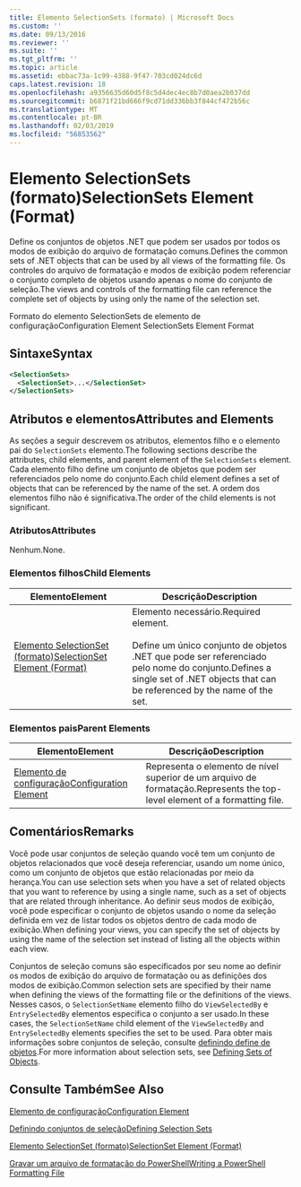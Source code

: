 ```yaml
---
title: Elemento SelectionSets (formato) | Microsoft Docs
ms.custom: ''
ms.date: 09/13/2016
ms.reviewer: ''
ms.suite: ''
ms.tgt_pltfrm: ''
ms.topic: article
ms.assetid: ebbac73a-1c99-4388-9f47-703cd024dc6d
caps.latest.revision: 18
ms.openlocfilehash: a9356635d60d5f8c5d4dec4ec8b7d0aea2b037dd
ms.sourcegitcommit: b6871f21bd666f9cd71dd336bb3f844cf472b56c
ms.translationtype: MT
ms.contentlocale: pt-BR
ms.lasthandoff: 02/03/2019
ms.locfileid: "56853562"
---
```

# <a name="selectionsets-element-format"></a><span data-ttu-id="e9f60-102">Elemento SelectionSets (formato)</span><span class="sxs-lookup"><span data-stu-id="e9f60-102">SelectionSets Element (Format)</span></span>

<span data-ttu-id="e9f60-103">Define os conjuntos de objetos .NET que podem ser usados por todos os modos de exibição do arquivo de formatação comuns.</span><span class="sxs-lookup"><span data-stu-id="e9f60-103">Defines the common sets of .NET objects that can be used by all views of the formatting file.</span></span> <span data-ttu-id="e9f60-104">Os controles do arquivo de formatação e modos de exibição podem referenciar o conjunto completo de objetos usando apenas o nome do conjunto de seleção.</span><span class="sxs-lookup"><span data-stu-id="e9f60-104">The views and controls of the formatting file can reference the complete set of objects by using only the name of the selection set.</span></span>

<span data-ttu-id="e9f60-105">Formato do elemento SelectionSets de elemento de configuração</span><span class="sxs-lookup"><span data-stu-id="e9f60-105">Configuration Element SelectionSets Element Format</span></span>

## <a name="syntax"></a><span data-ttu-id="e9f60-106">Sintaxe</span><span class="sxs-lookup"><span data-stu-id="e9f60-106">Syntax</span></span>

```xml
<SelectionSets>
  <SelectionSet>...</SelectionSet>
</SelectionSets>
```

## <a name="attributes-and-elements"></a><span data-ttu-id="e9f60-107">Atributos e elementos</span><span class="sxs-lookup"><span data-stu-id="e9f60-107">Attributes and Elements</span></span>

<span data-ttu-id="e9f60-108">As seções a seguir descrevem os atributos, elementos filho e o elemento pai do `SelectionSets` elemento.</span><span class="sxs-lookup"><span data-stu-id="e9f60-108">The following sections describe the attributes, child elements, and parent element of the `SelectionSets` element.</span></span> <span data-ttu-id="e9f60-109">Cada elemento filho define um conjunto de objetos que podem ser referenciados pelo nome do conjunto.</span><span class="sxs-lookup"><span data-stu-id="e9f60-109">Each child element defines a set of objects that can be referenced by the name of the set.</span></span> <span data-ttu-id="e9f60-110">A ordem dos elementos filho não é significativa.</span><span class="sxs-lookup"><span data-stu-id="e9f60-110">The order of the child elements is not significant.</span></span>

### <a name="attributes"></a><span data-ttu-id="e9f60-111">Atributos</span><span class="sxs-lookup"><span data-stu-id="e9f60-111">Attributes</span></span>

<span data-ttu-id="e9f60-112">Nenhum.</span><span class="sxs-lookup"><span data-stu-id="e9f60-112">None.</span></span>

### <a name="child-elements"></a><span data-ttu-id="e9f60-113">Elementos filhos</span><span class="sxs-lookup"><span data-stu-id="e9f60-113">Child Elements</span></span>

|<span data-ttu-id="e9f60-114">Elemento</span><span class="sxs-lookup"><span data-stu-id="e9f60-114">Element</span></span>|<span data-ttu-id="e9f60-115">Descrição</span><span class="sxs-lookup"><span data-stu-id="e9f60-115">Description</span></span>|
|-------------|-----------------|
|[<span data-ttu-id="e9f60-116">Elemento SelectionSet (formato)</span><span class="sxs-lookup"><span data-stu-id="e9f60-116">SelectionSet Element (Format)</span></span>](./selectionset-element-format.md)|<span data-ttu-id="e9f60-117">Elemento necessário.</span><span class="sxs-lookup"><span data-stu-id="e9f60-117">Required element.</span></span><br /><br /> <span data-ttu-id="e9f60-118">Define um único conjunto de objetos .NET que pode ser referenciado pelo nome do conjunto.</span><span class="sxs-lookup"><span data-stu-id="e9f60-118">Defines a single set of .NET objects that can be referenced by the name of the set.</span></span>|

### <a name="parent-elements"></a><span data-ttu-id="e9f60-119">Elementos pais</span><span class="sxs-lookup"><span data-stu-id="e9f60-119">Parent Elements</span></span>

|<span data-ttu-id="e9f60-120">Elemento</span><span class="sxs-lookup"><span data-stu-id="e9f60-120">Element</span></span>|<span data-ttu-id="e9f60-121">Descrição</span><span class="sxs-lookup"><span data-stu-id="e9f60-121">Description</span></span>|
|-------------|-----------------|
|[<span data-ttu-id="e9f60-122">Elemento de configuração</span><span class="sxs-lookup"><span data-stu-id="e9f60-122">Configuration Element</span></span>](./configuration-element-format.md)|<span data-ttu-id="e9f60-123">Representa o elemento de nível superior de um arquivo de formatação.</span><span class="sxs-lookup"><span data-stu-id="e9f60-123">Represents the top-level element of a formatting file.</span></span>|

## <a name="remarks"></a><span data-ttu-id="e9f60-124">Comentários</span><span class="sxs-lookup"><span data-stu-id="e9f60-124">Remarks</span></span>

<span data-ttu-id="e9f60-125">Você pode usar conjuntos de seleção quando você tem um conjunto de objetos relacionados que você deseja referenciar, usando um nome único, como um conjunto de objetos que estão relacionadas por meio da herança.</span><span class="sxs-lookup"><span data-stu-id="e9f60-125">You can use selection sets when you have a set of related objects that you want to reference by using a single name, such as a set of objects that are related through inheritance.</span></span> <span data-ttu-id="e9f60-126">Ao definir seus modos de exibição, você pode especificar o conjunto de objetos usando o nome da seleção definida em vez de listar todos os objetos dentro de cada modo de exibição.</span><span class="sxs-lookup"><span data-stu-id="e9f60-126">When defining your views, you can specify the set of objects by using the name of the selection set instead of listing all the objects within each view.</span></span>

<span data-ttu-id="e9f60-127">Conjuntos de seleção comuns são especificados por seu nome ao definir os modos de exibição do arquivo de formatação ou as definições dos modos de exibição.</span><span class="sxs-lookup"><span data-stu-id="e9f60-127">Common selection sets are specified by their name when defining the views of the formatting file or the definitions of the views.</span></span> <span data-ttu-id="e9f60-128">Nesses casos, o `SelectionSetName` elemento filho do `ViewSelectedBy` e `EntrySelectedBy` elementos especifica o conjunto a ser usado.</span><span class="sxs-lookup"><span data-stu-id="e9f60-128">In these cases, the `SelectionSetName` child element of the `ViewSelectedBy` and `EntrySelectedBy` elements specifies the set to be used.</span></span> <span data-ttu-id="e9f60-129">Para obter mais informações sobre conjuntos de seleção, consulte [definindo define de objetos](./defining-selection-sets.md).</span><span class="sxs-lookup"><span data-stu-id="e9f60-129">For more information about selection sets, see [Defining Sets of Objects](./defining-selection-sets.md).</span></span>

## <a name="see-also"></a><span data-ttu-id="e9f60-130">Consulte Também</span><span class="sxs-lookup"><span data-stu-id="e9f60-130">See Also</span></span>

[<span data-ttu-id="e9f60-131">Elemento de configuração</span><span class="sxs-lookup"><span data-stu-id="e9f60-131">Configuration Element</span></span>](./configuration-element-format.md)

[<span data-ttu-id="e9f60-132">Definindo conjuntos de seleção</span><span class="sxs-lookup"><span data-stu-id="e9f60-132">Defining Selection Sets</span></span>](./defining-selection-sets.md)

[<span data-ttu-id="e9f60-133">Elemento SelectionSet (formato)</span><span class="sxs-lookup"><span data-stu-id="e9f60-133">SelectionSet Element (Format)</span></span>](./selectionset-element-format.md)

[<span data-ttu-id="e9f60-134">Gravar um arquivo de formatação do PowerShell</span><span class="sxs-lookup"><span data-stu-id="e9f60-134">Writing a PowerShell Formatting File</span></span>](./writing-a-powershell-formatting-file.md)
